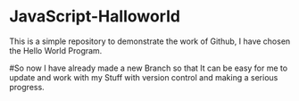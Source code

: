 # JavaScript-Halloworld
This is  a simple repository to demonstrate the work of Github, I have chosen the Hello World Program. 


#So now I have already made a new Branch so that It can be easy for me to update and work with my Stuff with version control and making a 
serious progress. 

